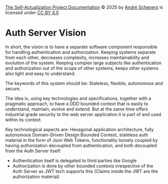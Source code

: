 <a href="https://github.com/andres81/The-Self-Actualization-Project">The
Self-Actualization Project Documentation</a> © 2025
by <a href="https://www.andreschepers.nl">André Schepers</a> is licensed
under <a href="https://creativecommons.org/licenses/by/4.0/">CC BY
4.0</a><img src="https://mirrors.creativecommons.org/presskit/icons/cc.svg" alt="" style="max-width: 1em;max-height:1em;margin-left: .2em;"><img src="https://mirrors.creativecommons.org/presskit/icons/by.svg" alt="" style="max-width: 1em;max-height:1em;margin-left: .2em;">

# Auth Server Vision

In short, the vision is to have a separate software component responsible for
handling authentication and authorization. Keeping systems separate from each
other, decreases complexity, increases maintainability and evolution of the
system. Keeping complex large subjects like authentication and authorization out
of the scope of other systems, keeps other systems also light and easy to
understand.

The keywords of this system should be: Stateless, flexible, autonomous and
secure.

The idea is, using key technologies and specifications, together with a
pragmatic approach, to have a DDD bounded context that is easily to understand,
maintain, evolve and extend. But at the same time offers industrial grade
security to the web server application it is part of and used within its
context.

Key technological aspects are: Hexagonal application architecture, fully
autonomous Domain-Driven Design Bounded Context, stateless auth material in the
form of Json Web Tokens, functionality loosely coupled by having authorization
decoupled from authentication, and both decoupled from the Auth Server itself:

* Authentication itself is delegated to third parties like Google
* Authorization is done by other bounded contexts irrespective of the Auth
  Server as JWT tech supports this (Claims inside the JWT are the authorization
  material)
